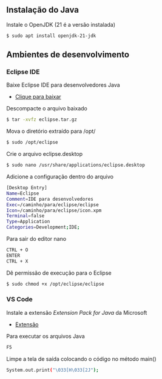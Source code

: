 ## Instalação do Java

Instale o OpenJDK (21 é a versão instalada)
```bash
$ sudo apt install openjdk-21-jdk
```

## Ambientes de desenvolvimento

### Eclipse IDE
Baixe  Eclipse IDE para desenvolvedores Java
* [Clique para baixar](https://www.eclipse.org/downloads/packages/)

Descompacte o arquivo baixado
```bash
$ tar -xvfz eclipse.tar.gz
```

Mova o diretório extraído para /opt/
```bash
$ sudo /opt/eclipse
```

Crie o arquivo eclipse.desktop
```bash
$ sudo nano /usr/share/applications/eclipse.desktop
```

Adicione a configuração dentro do arquivo
```bash
[Desktop Entry]
Name=Eclipse
Comment=IDE para desenvolvedores
Exec=/caminho/para/eclipse/eclipse
Icon=/caminho/para/eclipse/icon.xpm
Terminal=false
Type=Application
Categories=Development;IDE;
```

Para sair do editor nano
```bash
CTRL + O
ENTER
CTRL + X
```

Dê permissão de execução para o Eclipse
```bash
$ sudo chmod +x /opt/eclipse/eclipse
```

### VS Code
Instale a extensão _Extension Pack for Java_ da Microsoft

* [Extensão](https://code.visualstudio.com/docs/java/extensions)

Para executar os arquivos Java
```bash
F5
```

Limpe a tela de saída colocando o código no método main()
```bash
System.out.print("\033[H\033[2J");
```